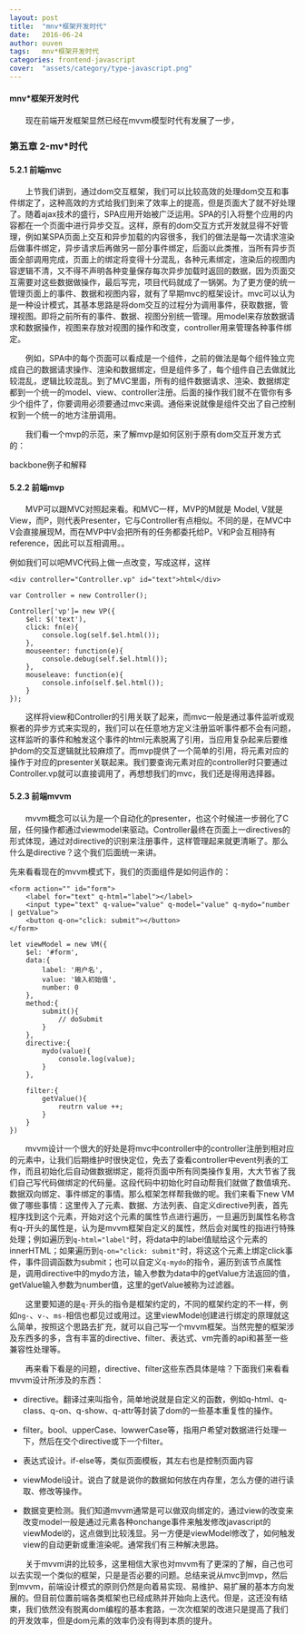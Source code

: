 ```yaml
---
layout: post
title:  "mnv*框架开发时代"
date:   2016-06-24
author: ouven
tags:   mnv*框架开发时代
categories: frontend-javascript
cover:  "assets/category/type-javascript.png"
---
```


#### mnv*框架开发时代

&emsp;&emsp;现在前端开发框架显然已经在mvvm模型时代有发展了一步，

### 第五章 2-mv*时代

#### 5.2.1 前端mvc

&emsp;&emsp;上节我们讲到，通过dom交互框架，我们可以比较高效的处理dom交互和事件绑定了，这种高效的方式给我们到来了效率上的提高，但是页面大了就不好处理了。随着ajax技术的盛行，SPA应用开始被广泛运用。SPA的引入将整个应用的内容都在一个页面中进行异步交互。这样，原有的dom交互方式开发就显得不好管理，例如某SPA页面上交互和异步加载的内容很多，我们的做法是每一次请求渲染后做事件绑定，异步请求后再做另一部分事件绑定，后面以此类推，当所有异步页面全部调用完成，页面上的绑定将变得十分混乱，各种元素绑定，渲染后的视图内容逻辑不清，又不得不声明各种变量保存每次异步加载时返回的数据，因为页面交互需要对这些数据做操作，最后写完，项目代码就成了一锅粥。为了更方便的统一管理页面上的事件、数据和视图内容，就有了早期mvc的框架设计。mvc可以认为是一种设计模式，其基本思路是将dom交互的过程分为调用事件，获取数据，管理视图。即将之前所有的事件、数据、视图分别统一管理。用model来存放数据请求和数据操作，视图来存放对视图的操作和改变，controller用来管理各种事件绑定。

&emsp;&emsp;例如，SPA中的每个页面可以看成是一个组件，之前的做法是每个组件独立完成自己的数据请求操作、渲染和数据绑定，但是组件多了，每个组件自己去做就比较混乱，逻辑比较混乱。到了MVC里面，所有的组件数据请求、渲染、数据绑定都到一个统一的model、view、controller注册。后面的操作我们就不在管你有多少个组件了，你要调用必须要通过mvc来调。通俗来说就像是组件交出了自己控制权到一个统一的地方注册调用。

&emsp;&emsp;我们看一个mvp的示范，来了解mvp是如何区别于原有dom交互开发方式的：

backbone例子和解释

#### 5.2.2 前端mvp

&emsp;&emsp;MVP可以跟MVC对照起来看。和MVC一样，MVP的M就是 Model, V就是View，而P，则代表Presenter，它与Controller有点相似。不同的是，在MVC中V会直接展现M，而在MVP中V会把所有的任务都委托给P。V和P会互相持有reference，因此可以互相调用。。

例如我们可以吧MVC代码上做一点改变，写成这样，这样

```
<div controller="Controller.vp" id="text">html</div>
```

```
var Controller = new Controller();

Controller['vp']= new VP({
    $el: $('text'),
    click: fn(e){
        console.log(self.$el.html());
    },
    mouseenter: function(e){
        console.debug(self.$el.html());
    },
    mouseleave: function(e){
        console.info(self.$el.html());
    }
});

```

&emsp;&emsp;这样将view和Controller的引用关联了起来，而mvc一般是通过事件监听或观察者的异步方式来实现的，我们可以在任意地方定义注册监听事件都不会有问题，这样监听的事件和触发这个事件的html元素脱离了引用，当应用复杂起来后要维护dom的交互逻辑就比较麻烦了。而mvp提供了一个简单的引用，将元素对应的操作于对应的presenter关联起来。我们要查询元素对应的controller时只要通过Controller.vp就可以直接调用了，再想想我们的mvc，我们还是得用选择器。

#### 5.2.3 前端mvvm 

&emsp;&emsp;mvvm概念可以认为是一个自动化的presenter，也这个时候进一步弱化了C层，任何操作都通过viewmodel来驱动。Controller最终在页面上一directives的形式体现，通过对directive的识别来注册事件，这样管理起来就更清晰了。那么什么是directive？这个我们后面统一来讲。

先来看看现在的mvvm模式下，我们的页面组件是如何运作的：

```
<form action="" id="form">
    <label for="text" q-html="label"></label>
    <input type="text" q-value="value" q-model="value" q-mydo="number | getValue">
    <button q-on="click: submit"></button>
</form>
```

```
let viewModel = new VM({
    $el: '#form',
    data:{
        label: '用户名',
        value: '输入初始值',
        number: 0
    },
    method:{
        submit(){
            // doSubmit
        }
    },
    directive:{
        mydo(value){
            console.log(value);
        }
    },

    filter:{
        getValue(){
            reutrn value ++;
        }
    }
})
```

&emsp;&emsp;mvvm设计一个很大的好处是将mvc中controller中的controller注册到相对应的元素中，让我们后期维护时很快定位，免去了查看controller中event列表的工作，而且初始化后自动做数据绑定，能将页面中所有同类操作复用，大大节省了我们自己写代码做绑定的代码量。这段代码中初始化时自动帮我们就做了数值填充、数据双向绑定、事件绑定的事情。那么框架怎样帮我做的呢。我们来看下new VM做了哪些事情：这里传入了元素、数据、方法列表、自定义directive列表，首先程序找到这个元素，开始对这个元素的属性节点进行遍历，一旦遍历到属性名称含有q-开头的属性是，认为是mvvm框架自定义的属性，然后会对属性的指进行特殊处理；例如遍历到`q-html="label"`时，将data中的label值赋给这个元素的innerHTML；如果遍历到`q-on="click: submit"`时，将这这个元素上绑定click事件，事件回调函数为submit；也可以自定义`q-mydo`的指令，遍历到该节点属性是，调用directive中的mydo方法，输入参数为data中的getValue方法返回的值，getValue输入参数为number值，这里的getValue被称为过滤器。

&emsp;&emsp;这里要知道的是`q-`开头的指令是框架约定的，不同的框架约定的不一样，例如`ng-`、`v-`、`ms-`相信也都见过或用过。这里viewModel创建进行绑定的原理就这么简单，按照这个思路去扩充，就可以自己写一个mvvm框架。当然完整的框架涉及东西多的多，含有丰富的directive、filter、表达式、vm完善的api和甚至一些兼容性处理等。

&emsp;&emsp;再来看下看是的问题，directive、filter这些东西具体是啥？下面我们来看看mvvm设计所涉及的东西：

- directive。翻译过来叫指令，简单地说就是自定义的函数，例如q-html、q-class、q-on、q-show、q-attr等封装了dom的一些基本重复性的操作。

- filter。bool、upperCase、lowwerCase等，指用户希望对数据进行处理一下，然后在交个directive或下一个filter。

- 表达式设计。if-else等，类似页面模板，其左右也是控制页面内容

- viewModel设计。说白了就是说你的数据如何放在内存里，怎么方便的进行读取、修改等操作。

- 数据变更检测。我们知道mvvm通常是可以做双向绑定的，通过view的改变来改变model一般是通过元素各种onchange事件来触发修改javascript的viewModel的，这点做到比较浅显。另一方便是viewModel修改了，如何触发view的自动更新或重渲染呢。通常我们有三种解决思路。

&emsp;&emsp;关于mvvm讲的比较多，这里相信大家也对mvvm有了更深的了解，自己也可以去实现一个类似的框架，只是是否必要的问题。总结来说从mvc到mvp，然后到mvvm，前端设计模式的原则仍然是向着易实现、易维护、易扩展的基本方向发展的。但目前位置前端各类框架也已经成熟并开始向上迭代。但是，这还没有结束，我们依然没有脱离dom编程的基本套路，一次次框架的改进只是提高了我们的开发效率，但是dom元素的效率仍没有得到本质的提升。